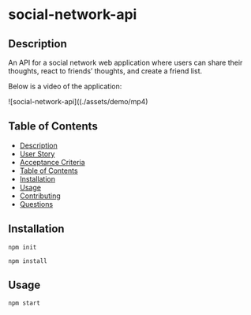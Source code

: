 # social-network-api

## Description

An API for a social network web application where users can share their thoughts, react to friends’ thoughts, and create a friend list.
  
Below is a video of the application:
  
![social-network-api]((./assets/demo/mp4)
   
## Table of Contents
- [Description](#description)
- [User Story](#user-story)
- [Acceptance Criteria](#acceptance-criteria)
- [Table of Contents](#table-of-contents)
- [Installation](#installation)
- [Usage](#usage)
- [Contributing](#contributing)
- [Questions](#questions)

## Installation
`npm init`

`npm install`
  
## Usage
`npm start`
